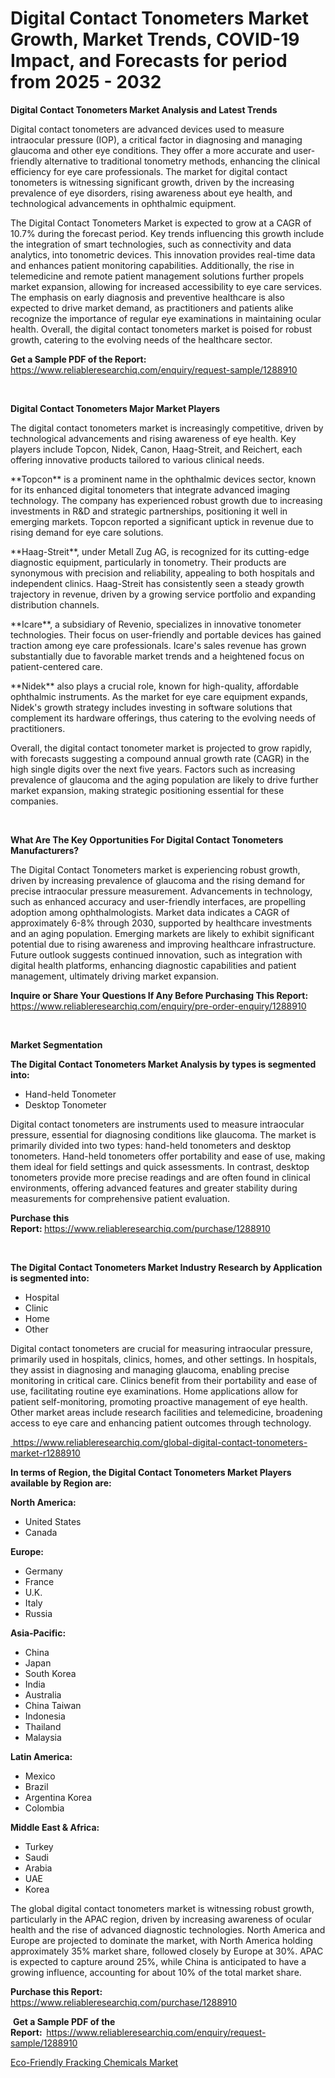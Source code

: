 <p><h1>Digital Contact Tonometers Market Growth, Market Trends, COVID-19 Impact, and Forecasts for period from 2025 - 2032</h1></p><p><strong>Digital Contact Tonometers Market Analysis and Latest Trends</strong></p>
<p><p>Digital contact tonometers are advanced devices used to measure intraocular pressure (IOP), a critical factor in diagnosing and managing glaucoma and other eye conditions. They offer a more accurate and user-friendly alternative to traditional tonometry methods, enhancing the clinical efficiency for eye care professionals. The market for digital contact tonometers is witnessing significant growth, driven by the increasing prevalence of eye disorders, rising awareness about eye health, and technological advancements in ophthalmic equipment.</p><p>The Digital Contact Tonometers Market is expected to grow at a CAGR of 10.7% during the forecast period. Key trends influencing this growth include the integration of smart technologies, such as connectivity and data analytics, into tonometric devices. This innovation provides real-time data and enhances patient monitoring capabilities. Additionally, the rise in telemedicine and remote patient management solutions further propels market expansion, allowing for increased accessibility to eye care services. The emphasis on early diagnosis and preventive healthcare is also expected to drive market demand, as practitioners and patients alike recognize the importance of regular eye examinations in maintaining ocular health. Overall, the digital contact tonometers market is poised for robust growth, catering to the evolving needs of the healthcare sector.</p></p>
<p><strong>Get a Sample PDF of the Report:&nbsp;</strong> <a href="https://www.reliableresearchiq.com/enquiry/request-sample/1288910?utm_campaign=3177&utm_medium=2&utm_source=Github&utm_content=ia&utm_term=29032025&utm_id=digital-contact-tonometers">https://www.reliableresearchiq.com/enquiry/request-sample/1288910</a></p>
<p>&nbsp;</p>
<p><strong>Digital Contact Tonometers Major Market Players</strong></p>
<p><p>The digital contact tonometers market is increasingly competitive, driven by technological advancements and rising awareness of eye health. Key players include Topcon, Nidek, Canon, Haag-Streit, and Reichert, each offering innovative products tailored to various clinical needs.</p><p>**Topcon** is a prominent name in the ophthalmic devices sector, known for its enhanced digital tonometers that integrate advanced imaging technology. The company has experienced robust growth due to increasing investments in R&D and strategic partnerships, positioning it well in emerging markets. Topcon reported a significant uptick in revenue due to rising demand for eye care solutions.</p><p>**Haag-Streit**, under Metall Zug AG, is recognized for its cutting-edge diagnostic equipment, particularly in tonometry. Their products are synonymous with precision and reliability, appealing to both hospitals and independent clinics. Haag-Streit has consistently seen a steady growth trajectory in revenue, driven by a growing service portfolio and expanding distribution channels.</p><p>**Icare**, a subsidiary of Revenio, specializes in innovative tonometer technologies. Their focus on user-friendly and portable devices has gained traction among eye care professionals. Icare's sales revenue has grown substantially due to favorable market trends and a heightened focus on patient-centered care.</p><p>**Nidek** also plays a crucial role, known for high-quality, affordable ophthalmic instruments. As the market for eye care equipment expands, Nidek's growth strategy includes investing in software solutions that complement its hardware offerings, thus catering to the evolving needs of practitioners.</p><p>Overall, the digital contact tonometer market is projected to grow rapidly, with forecasts suggesting a compound annual growth rate (CAGR) in the high single digits over the next five years. Factors such as increasing prevalence of glaucoma and the aging population are likely to drive further market expansion, making strategic positioning essential for these companies.</p></p>
<p>&nbsp;</p>
<p><strong>What Are The Key Opportunities For Digital Contact Tonometers Manufacturers?</strong></p>
<p><p>The Digital Contact Tonometers market is experiencing robust growth, driven by increasing prevalence of glaucoma and the rising demand for precise intraocular pressure measurement. Advancements in technology, such as enhanced accuracy and user-friendly interfaces, are propelling adoption among ophthalmologists. Market data indicates a CAGR of approximately 6-8% through 2030, supported by healthcare investments and an aging population. Emerging markets are likely to exhibit significant potential due to rising awareness and improving healthcare infrastructure. Future outlook suggests continued innovation, such as integration with digital health platforms, enhancing diagnostic capabilities and patient management, ultimately driving market expansion.</p></p>
<p><strong>Inquire or Share Your Questions If Any Before Purchasing This Report:</strong> <a href="https://www.reliableresearchiq.com/enquiry/pre-order-enquiry/1288910?utm_campaign=3177&utm_medium=2&utm_source=Github&utm_content=ia&utm_term=29032025&utm_id=digital-contact-tonometers">https://www.reliableresearchiq.com/enquiry/pre-order-enquiry/1288910</a></p>
<p>&nbsp;</p>
<p><strong>Market Segmentation</strong></p>
<p><strong>The Digital Contact Tonometers Market Analysis by types is segmented into:</strong></p>
<p><ul><li>Hand-held Tonometer</li><li>Desktop Tonometer</li></ul></p>
<p><p>Digital contact tonometers are instruments used to measure intraocular pressure, essential for diagnosing conditions like glaucoma. The market is primarily divided into two types: hand-held tonometers and desktop tonometers. Hand-held tonometers offer portability and ease of use, making them ideal for field settings and quick assessments. In contrast, desktop tonometers provide more precise readings and are often found in clinical environments, offering advanced features and greater stability during measurements for comprehensive patient evaluation.</p></p>
<p><strong>Purchase this Report:&nbsp;</strong><a href="https://www.reliableresearchiq.com/purchase/1288910?utm_campaign=3177&utm_medium=2&utm_source=Github&utm_content=ia&utm_term=29032025&utm_id=digital-contact-tonometers">https://www.reliableresearchiq.com/purchase/1288910</a></p>
<p>&nbsp;</p>
<p><strong>The Digital Contact Tonometers Market Industry Research by Application is segmented into:</strong></p>
<p><ul><li>Hospital</li><li>Clinic</li><li>Home</li><li>Other</li></ul></p>
<p><p>Digital contact tonometers are crucial for measuring intraocular pressure, primarily used in hospitals, clinics, homes, and other settings. In hospitals, they assist in diagnosing and managing glaucoma, enabling precise monitoring in critical care. Clinics benefit from their portability and ease of use, facilitating routine eye examinations. Home applications allow for patient self-monitoring, promoting proactive management of eye health. Other market areas include research facilities and telemedicine, broadening access to eye care and enhancing patient outcomes through technology.</p></p>
<p><a href="https://www.reliableresearchiq.com/global-digital-contact-tonometers-market-r1288910?utm_campaign=3177&utm_medium=2&utm_source=Github&utm_content=ia&utm_term=29032025&utm_id=digital-contact-tonometers">&nbsp;https://www.reliableresearchiq.com/global-digital-contact-tonometers-market-r1288910</a></p>
<p><strong>In terms of Region, the Digital Contact Tonometers Market Players available by Region are:</strong></p>
<p>
    <p> <strong> North America: </strong>
        <ul>
            <li>United States</li>
            <li>Canada</li>
        </ul>
        </p> 
    <p> <strong> Europe: </strong>
        <ul>
            <li>Germany</li>
            <li>France</li>
            <li>U.K.</li>
            <li>Italy</li>
            <li>Russia</li>
        </ul>
        </p> 
    <p> <strong> Asia-Pacific: </strong>
        <ul>
            <li>China</li>
            <li>Japan</li>
            <li>South Korea</li>
            <li>India</li>
            <li>Australia</li>
            <li>China Taiwan</li>
            <li>Indonesia</li>
            <li>Thailand</li>
            <li>Malaysia</li>
        </ul>
        </p> 
    <p> <strong> Latin America: </strong>
        <ul>
            <li>Mexico</li>
            <li>Brazil</li>
            <li>Argentina Korea</li>
            <li>Colombia</li>
        </ul>
        </p> 
    <p> <strong> Middle East & Africa: </strong>
        <ul>
            <li>Turkey</li>
            <li>Saudi</li>
            <li>Arabia</li>
            <li>UAE</li>
            <li>Korea</li>
        </ul>
    </p>
    </p>
<p><p>The global digital contact tonometers market is witnessing robust growth, particularly in the APAC region, driven by increasing awareness of ocular health and the rise of advanced diagnostic technologies. North America and Europe are projected to dominate the market, with North America holding approximately 35% market share, followed closely by Europe at 30%. APAC is expected to capture around 25%, while China is anticipated to have a growing influence, accounting for about 10% of the total market share.</p></p>
<p><strong>Purchase this Report: </strong><a href="https://www.reliableresearchiq.com/purchase/1288910?utm_campaign=3177&utm_medium=2&utm_source=Github&utm_content=ia&utm_term=29032025&utm_id=digital-contact-tonometers">https://www.reliableresearchiq.com/purchase/1288910</a></p>
<p>&nbsp;<strong>Get a Sample PDF of the Report:&nbsp;&nbsp;</strong><a href="https://www.reliableresearchiq.com/enquiry/request-sample/1288910?utm_campaign=3177&utm_medium=2&utm_source=Github&utm_content=ia&utm_term=29032025&utm_id=digital-contact-tonometers">https://www.reliableresearchiq.com/enquiry/request-sample/1288910</a></p>
<p><strong></strong></p>
<p><p><a href="https://github.com/kaloyhboosh/Market-Research-Report-List-1/blob/main/eco-friendly-fracking-chemicals-market.md?utm_campaign=3177&utm_medium=2&utm_source=Github&utm_content=ia&utm_term=29032025&utm_id=digital-contact-tonometers">Eco-Friendly Fracking Chemicals Market</a></p></p>